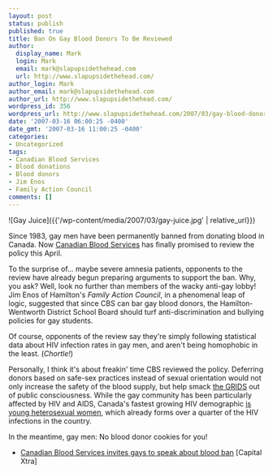 ```yaml
---
layout: post
status: publish
published: true
title: Ban On Gay Blood Donors To Be Reviewed
author:
  display_name: Mark
  login: Mark
  email: mark@slapupsidethehead.com
  url: http://www.slapupsidethehead.com/
author_login: Mark
author_email: mark@slapupsidethehead.com
author_url: http://www.slapupsidethehead.com/
wordpress_id: 356
wordpress_url: http://www.slapupsidethehead.com/2007/03/gay-blood-donors/
date: '2007-03-16 06:00:25 -0400'
date_gmt: '2007-03-16 11:00:25 -0400'
categories:
- Uncategorized
tags:
- Canadian Blood Services
- Blood donations
- Blood donors
- Jim Enos
- Family Action Council
comments: []
---
```

![Gay Juice]({{'/wp-content/media/2007/03/gay-juice.jpg' | relative_url}})

Since 1983, gay men have been permanently banned from donating blood in Canada. Now [Canadian Blood Services](http://www.bloodservices.ca/ "Full of bloody goodness") has finally promised to review the policy this April.

To the surprise of... maybe severe amnesia patients, opponents to the review have already begun preparing arguments to support the ban. Why, you ask? Well, look no further than members of the wacky anti-gay lobby! Jim Enos of Hamilton's _Family Action Council_, in a phenomenal leap of logic, suggested that since CBS can bar gay blood donors, the Hamilton-Wentworth District School Board should turf anti-discrimination and bullying policies for gay students.

Of course, opponents of the review say they're simply following statistical data about HIV infection rates in gay men, and aren't being homophobic in the least. (_Chortle!_)

Personally, I think it's about freakin' time CBS reviewed the policy. Deferring donors based on safe-sex practices instead of sexual orientation would not only increase the safety of the blood supply, but help smack [the GRIDS](http://en.wikipedia.org/wiki/GRIDS "It's what it used to be called") out of public consciousness. While the gay community has been particularly affected by HIV and AIDS, Canada's fastest growing HIV demographic [is young heterosexual women](http://www.phac-aspc.gc.ca/publicat/epiu-aepi/epi_update_may_04/5_e.html "Has the GRIDS mutated?"), which already forms over a quarter of the HIV infections in the country.

In the meantime, gay men: No blood donor cookies for you!

- [Canadian Blood Services invites gays to speak about blood ban](http://www.xtra.ca/public/viewstory.aspx?AFF_TYPE=2&STORY_ID=2764&PUB_TEMPLATE_ID=2) [Capital Xtra]
